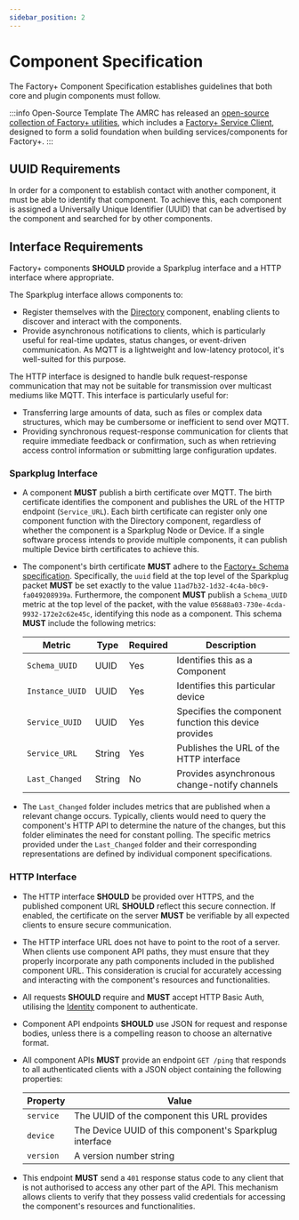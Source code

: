 ```yaml
---
sidebar_position: 2
---
```


# Component Specification

The Factory+ Component Specification establishes guidelines that both core and plugin components must follow.

:::info Open-Source Template
The AMRC has released an [open-source collection of Factory+ utilities](https://github.com/AMRC-FactoryPlus/utilities), which includes a [Factory+ Service Client](https://github.com/AMRC-FactoryPlus/utilities/blob/main/docs/service-client.md), designed to form a solid foundation when building services/components for Factory+.
:::

## UUID Requirements

In order for a component to establish contact with another component, it must be able to identify that component. To achieve this, each component is assigned a Universally Unique Identifier (UUID) that can be advertised by the component and searched for by other components.

## Interface Requirements

Factory+ components **SHOULD** provide a Sparkplug interface and a HTTP interface where appropriate.

The Sparkplug interface allows components to:
- Register themselves with the [Directory](/docs/framework-components/core-components/directory) component, enabling clients to discover and interact with the components.
- Provide asynchronous notifications to clients, which is particularly useful for real-time updates, status changes, or event-driven communication. As MQTT is a lightweight and low-latency protocol, it's well-suited for this purpose.

The HTTP interface is designed to handle bulk request-response communication that may not be suitable for transmission over multicast mediums like MQTT. This interface is particularly useful for:
- Transferring large amounts of data, such as files or complex data structures, which may be cumbersome or inefficient to send over MQTT.
- Providing synchronous request-response communication for clients that require immediate feedback or confirmation, such as when retrieving access control information or submitting large configuration updates.

### Sparkplug Interface

* A component **MUST** publish a birth certificate over MQTT. The birth certificate identifies the component and publishes the URL of the HTTP endpoint (`Service_URL`). Each birth certificate can register only one component function with the Directory component, regardless of whether the component is a Sparkplug Node or Device. If a single software process intends to provide multiple components, it can publish multiple Device birth certificates to achieve this.

* The component's birth certificate **MUST** adhere to the [Factory+ Schema specification](/docs/schemas). Specifically, the `uuid` field at the top level of the Sparkplug packet **MUST** be set exactly to the value `11ad7b32-1d32-4c4a-b0c9-fa049208939a`. Furthermore, the component **MUST** publish a `Schema_UUID` metric at the top level of the packet, with the value `05688a03-730e-4cda-9932-172e2c62e45c`, identifying this node as a component. This schema **MUST** include the following metrics:

  | Metric          | Type   | Required | Description                                           |
  |-----------------|--------|----------|-------------------------------------------------------|
  | `Schema_UUID`   | UUID   | Yes      | Identifies this as a Component                        |
  | `Instance_UUID` | UUID   | Yes      | Identifies this particular device                     |
  | `Service_UUID`  | UUID   | Yes      | Specifies the component function this device provides |
  | `Service_URL`   | String | Yes      | Publishes the URL of the HTTP interface               |
  | `Last_Changed`  | String | No       | Provides asynchronous change-notify channels          |

* The `Last_Changed` folder includes metrics that are published when a relevant change occurs. Typically, clients would need to query the component's HTTP API to determine the nature of the changes, but this folder eliminates the need for constant polling. The specific metrics provided under the `Last_Changed` folder and their corresponding representations are defined by individual component specifications.

### HTTP Interface

* The HTTP interface **SHOULD** be provided over HTTPS, and the published component URL **SHOULD** reflect this secure connection. If enabled, the certificate on the server **MUST** be verifiable by all expected clients to ensure secure communication.

* The HTTP interface URL does not have to point to the root of a server. When clients use component API paths, they must ensure that they properly incorporate any path components included in the published component URL. This consideration is crucial for accurately accessing and interacting with the component's resources and functionalities.

* All requests **SHOULD** require and **MUST** accept HTTP Basic Auth, utilising the [Identity](/docs/framework-components/core-components/identity) component to authenticate.

* Component API endpoints **SHOULD** use JSON for request and response bodies, unless there is a compelling reason to choose an alternative format.

* All component APIs **MUST** provide an endpoint `GET /ping` that responds to all authenticated clients with a JSON object containing the following properties:

  | Property  | Value                                                   |
  |-----------|---------------------------------------------------------|
  | `service` | The UUID of the component this URL provides             |
  | `device`  | The Device UUID of this component's Sparkplug interface |
  | `version` | A version number string                                 |

* This endpoint **MUST** send a `401` response status code to any client that is not authorised to access any other part of the API. This mechanism allows clients to verify that they possess valid credentials for accessing the component's resources and functionalities.